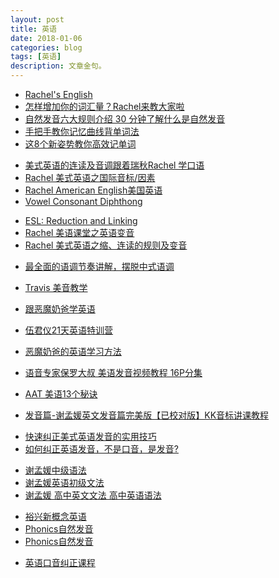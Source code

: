 ```yaml
---
layout: post
title: 英语
date: 2018-01-06
categories: blog
tags: [英语]
description: 文章金句。
---
```


- [Rachel's English](http://rachelsenglish.com/video-categories/#sounds)
- [怎样增加你的词汇量？Rachel来教大家啦](https://www.bilibili.com/video/av4383332)
- [自然发音六大规则介绍 30 分钟了解什么是自然发音](https://www.bilibili.com/video/av6715803)
- [手把手教你记忆曲线背单词法](https://www.bilibili.com/video/av11238538)
- [这8个新姿势教你高效记单词](https://www.bilibili.com/video/av4606274)



<p>
  </p>
  
- [美式英语的连读及音调跟着瑞秋Rachel 学口语](https://www.bilibili.com/video/av10187698)
- [Rachel 美式英语之国际音标/因素](https://www.bilibili.com/video/av13443469)
- [Rachel American English美国英语](https://www.bilibili.com/video/av9176321)
- [Vowel Consonant Diphthong](https://www.bilibili.com/video/av18393052)

<p>
  </p>

- [ESL: Reduction and Linking](https://www.bilibili.com/video/av18639546)
- [Rachel 美语课堂之英语变音](https://www.bilibili.com/video/av13279450)
- [Rachel 美式英语之缩、连读的规则及变音](https://www.bilibili.com/video/av13274180)

<p>
  </p>


- [最全面的语调节奏讲解，摆脱中式语调](https://www.bilibili.com/video/av20676780)<br>
- [Travis 美音教学](https://www.bilibili.com/video/av20585009/?p=2)<br>
- [跟恶魔奶爸学英语](https://www.bilibili.com/video/av31216007)<br>
- [伍君仪21天英语特训营](https://www.bilibili.com/video/av26311206)<br>
- [恶魔奶爸的英语学习方法](https://www.bilibili.com/video/av26103828)<br>

- [语音专家保罗大叔 美语发音视频教程 16P分集](https://www.bilibili.com/video/av18579989)<br>
- [AAT 美语13个秘诀](http://www.ximalaya.com/42702254/album/3913560/?order=desc)<br>
- [发音篇-谢孟媛英文发音篇完美版【已校对版】KK音标讲课教程](https://www.bilibili.com/video/av13335502/)<br>


<p>
  </p>

- [快速纠正美式英语发音的实用技巧](https://www.bilibili.com/video/av3565370)<br>
- [如何纠正英语发音，不是口音，是发音?](https://www.zhihu.com/question/28041757/answer/80564787)

<p>
  </p>
  
- [谢孟媛中级语法](https://www.bilibili.com/video/av14460791/)<br>
- [谢孟媛英语初级文法](https://www.bilibili.com/video/av13337430/)<br>
- [谢孟媛 高中英文文法 高中英语语法](https://www.bilibili.com/video/av14235679/?from=search&seid=16748930251803350404)<br>


<p>
  </p>
  
- [裕兴新概念英语](https://space.bilibili.com/7940818?from=search&seid=4697906970142101035#/)<br>
- [Phonics自然发音](https://www.bilibili.com/video/av17705471/)<br>
- [Phonics自然发音](http://www.bilibili.com/video/av5527562/?spm_id_from=333.338.v_desc.1)

<p>
  </p>
  
- [英语口音纠正课程](https://www.bilibili.com/video/av299636)
